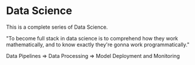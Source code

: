 # Data Science
This is a complete series of Data Science.

"To become full stack in data science is to comprehend how they work mathematically, and to know exactly they're gonna work programmatically."

Data Pipelines => Data Processing => Model Deployment and Monitoring
